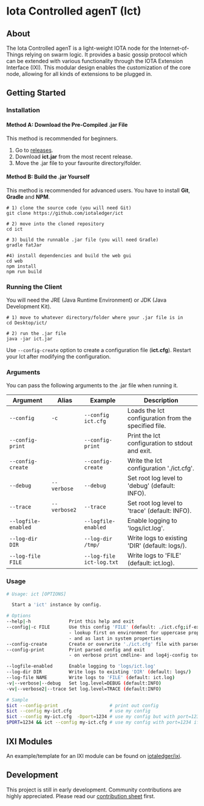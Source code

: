 # Iota Controlled agenT (Ict)

## About

The Iota Controlled agenT is a light-weight IOTA node for the Internet-of-Things relying on swarm logic.
It provides a basic gossip protocol which can be extended with various functionality through the IOTA Extension Interface (IXI).
This modular design enables the customization of the core node, allowing for all kinds of extensions to be plugged in.

## Getting Started

### Installation

#### Method A: Download the Pre-Compiled .jar File

This method is recommended for beginners.

1. Go to [releases](https://github.com/iotaledger/ict/releases).
2. Download **ict.jar** from the most recent release.
3. Move the .jar file to your favourite directory/folder.


#### Method B: Build the .jar Yourself

This method is recommended for advanced users. You have to install **Git**, **Gradle** and **NPM**.

```shell
# 1) clone the source code (you will need Git)
git clone https://github.com/iotaledger/ict

# 2) move into the cloned repository
cd ict

# 3) build the runnable .jar file (you will need Gradle)
gradle fatJar

#4) install dependencies and build the web gui
cd web
npm install
npm run build
```

### Running the Client

You will need the JRE (Java Runtime Environment) or JDK (Java Development Kit).

```shell
# 1) move to whatever directory/folder where your .jar file is in
cd Desktop/ict/

# 2) run the .jar file
java -jar ict.jar
```

Use `--config-create` option to create a configuration file (**ict.cfg**). Restart your Ict after modifying the configuration.

### Arguments

You can pass the following arguments to the .jar file when running it.

Argument|Alias|Example|Description
---|---|---|---
`--config`|`-c`|`--config ict.cfg`|Loads the Ict configuration from the specified file.
`--config-print`| |`--config-print`|Print the Ict configuration to stdout and exit.
`--config-create`| |`--config-create`|Write the Ict configuration './ict.cfg'.
`--debug`|`--verbose`|`--debug`|Set root log level to 'debug' (default: INFO).
`--trace`|`--verbose2`|`--trace`|Set root log level to 'trace' (default: INFO).
`--logfile-enabled`| |`--logfile-enabled`|Enable logging to 'logs/ict.log'.
`--log-dir DIR`| |`--log-dir /tmp/`|Write logs to existing 'DIR' (default: logs/).
`--log-file FILE`| |`--log-file ict-log.txt`|Write logs to 'FILE' (default: ict.log).

### Usage 

```bash
# Usage: ict [OPTIONS]

  Start a 'ict' instance by config.

# Options
--help|-h              Print this help and exit
--config|-c FILE       Use this config 'FILE' (default: ./ict.cfg;if-exist)
                       - lookup first on environment for uppercase property keys
                       - and as last in system properties
--config-create        Create or overwrite './ict.cfg' file with parsed config
--config-print         Print parsed config and exit
                       - on verbose print cmdline- and log4j-config too

--logfile-enabled      Enable logging to 'logs/ict.log'
--log-dir DIR          Write logs to existing 'DIR' (default: logs/)
--log-file NAME        Write logs to 'FILE' (default: ict.log)
-v|--verbose|--debug   Set log.level=DEBUG (default:INFO)
-vv|--verbose2|--trace Set log.level=TRACE (default:INFO)

# Sample
$ict --config-print                   # print out config
$ict --config my-ict.cfg              # use my config
$ict --config my-ict.cfg  -Dport=1234 # use my config but with port=1234
$PORT=1234 && ict --config my-ict.cfg # use my config with port=1234 if not declared
```

## IXI Modules

An example/template for an IXI module can be found on [iotaledger/ixi](https://github.com/iotaledger/ixi).

## Development

This project is still in early development. Community contributions are highly appreciated. Please read our [contribution
sheet](/docs/CONTRIBUTE.md) first.
